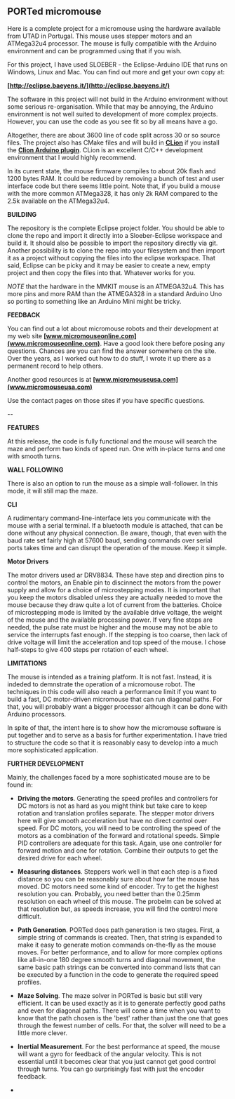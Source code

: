 
**PORTed micromouse**
--
Here is a complete project for a micromouse using the hardware available from UTAD in Portugal. This mouse uses stepper motors and an ATMega32u4 processor. The mouse is fully compatible with the Arduino environment and can be programmed using  that if you wish.

For this project, I have used SLOEBER - the Eclipse-Arduino IDE that runs on Windows, Linux and Mac. You can find out more and get your own copy at:

**[http://eclipse.baeyens.it/](http://eclipse.baeyens.it/)**

The software in this project will not build in the Arduino environment without some serious re-organisation. While that may be annoying, the Arduino environment is not well suited to development of more complex projects. However, you can use the code as you see fit so by all means have a go.

Altogether, there are about 3600 line of code split across 30 or so source files. The project also has CMake files and will build in **[CLion](https://www.jetbrains.com/clion/)** if you install the **[Clion Arduino plugin](https://plugins.jetbrains.com/plugin/9984-arduino)**. CLion is an excellent C/C++ development environment that I would highly recommend.

In its current state, the mouse firmware compiles to about 20k flash and 1200 bytes RAM. It could be reduced by removing a bunch of test and user interface code but there seems little point. Note that, if you build a mouse with the more common ATMega328, it has only 2k RAM compared to the 2.5k available on the ATMega32u4.

**BUILDING**

The repository is the complete Eclipse project folder. You should be able to clone the repo and import it directly into a Sloeber-Eclipse workspace and build it. It should also be possible to import the repository directly via git. Another possibility is to clone the repo into your filesystem and then import it as a project without copying the files into the eclipse workspace. That said, Eclipse can be picky and it may be easier to create a new, empty project and then copy the files into that. Whatever works for you.

_NOTE_ that the hardware in the MMKIT mouse is an ATMEGA32u4. This has more pins and more RAM than the ATMEGA328 in a standard Arduino Uno so porting to something like an Arduino Mini might be tricky.

**FEEDBACK**

You can find out a lot about micromouse robots and their development at my web site **[www.micromouseonline.com](www.micromouseonline.com)**. Have a good look there before posing any questions. Chances are you can find the answer somewhere on the site. Over the years, as I worked out how to do stuff, I wrote it up there as a permanent record to help others.  

Another good resources is at **[www.micromouseusa.com](www.micromouseusa.com)**

Use the contact pages on those sites if you have specific questions.

--

**FEATURES**

At this release, the code is fully functional and the mouse will search the maze and perform two kinds of speed run. One with in-place turns and one with smooth turns.

**WALL FOLLOWING**

There is also an option to run the mouse as a simple wall-follower. In this mode, it will still map the maze.

**CLI**

A rudimentary command-line-interface lets you communicate with the mouse with a serial terminal. If a bluetooth module is attached, that can be done without any physical connection. Be aware, though, that even with the baud rate set fairly high at 57600 baud, sending commands over serial ports takes time and can disrupt the operation of the mouse. Keep it simple.

**Motor Drivers**

The motor drivers used ar DRV8834. These have step and direction pins to control the motors, an Enable pin to discinnect the motors from the power supply and allow for a choice of microstepping modes. It is important that you keep the motors disabled unless they are actually needed to move the mouse because they draw quite a lot of current from the batteries. Choice of microstepping mode is limited by the available drive voltage, the weight of the mouse and the available processing power. If very fine steps are needed, the pulse rate must be higher and the mouse may not be able to service the interrupts fast enough. If the stepping is too coarse, then lack of drive voltage will limit the acceleration and top speed of the mouse. I chose half-steps to give 400 steps per rotation of each wheel.

**LIMITATIONS**

The mouse is intended as a training platform. It is not fast. Instead, it is indeded to demnstrate the operation of a micromouse robot. The techniques in this code will also reach a performance limit if you want to build a fast, DC motor-driven micromouse that can run diagonal paths. For that, you will probably want a bigger processor although it can be done with Arduino processors.

In spite of that, the intent here is to show how the micromouse software is put together and to serve as a basis for further experimentation. I have tried to structure the code so that it is reasonably easy to develop into a much more sophisticated application.

**FURTHER DEVELOPMENT**

Mainly, the challenges faced by a more sophisticated mouse are to be found in:

* **Driving the motors**. Generating the speed profiles and controllers for DC motors is not as hard as you might think but take care to keep rotation and translation profiles separate. The stepper motor drivers here will give smooth acceleration but have no direct control over speed. For DC motors, you will need to be controlling the speed of the motors as a combination of the forward and rotational speeds. Simple PID controllers are adequate for this task. Again, use one controller for forward motion and one for rotation. Combine their outputs to get the desired drive for each wheel.

* **Measuring distances**. Steppers work well in that each step is a fixed distance so you can be reasonably sure about how far the mouse has moved. DC motors need some kind of encoder. Try to get the highest resolution you can. Probably, you need better than the 0.25mm resolution on each wheel of this mouse. The probelm can be solved at that resolution but, as speeds increase, you will find the control more difficult.

* **Path Generation**. PORTed does path generation is two stages. First, a simple string of commands is created. Then, that string is expanded to make it easy to generate motion commands on-the-fly as the mouse moves. For better performance, and to allow for more complex options like all-in-one 180 degree smooth turns and diagonal movement, the same basic path strings can be converted into command lists that can be executed by a function in the code to generate the required speed profiles. 

* **Maze Solving**. The maze solver in PORTed is basic but still very efficient. It can be used exactly as it is to generate perfectly good paths and even for diagonal paths. There will come a time when you want to know that the path chosen is the 'best' rather than just the one that goes through the fewest number of cells. For that, the solver will need to be a little more clever.

*  **Inertial Measurement**. For the best performance at speed, the mouse will want a gyro for feedback of the angular velocity. This is not essential until it becomes clear that you just cannot get good control through turns. You can go surprisingly fast with just the encoder feedback.
*  

